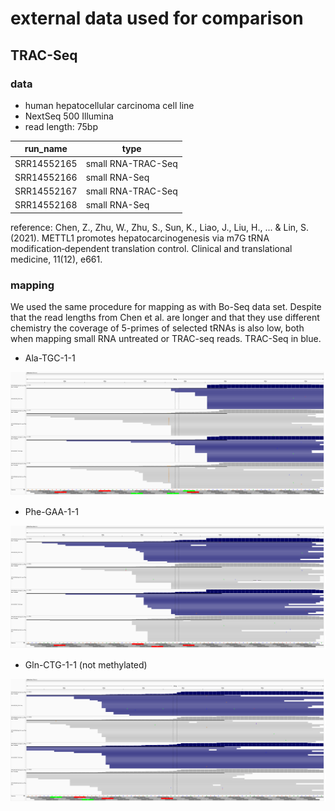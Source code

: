 # external data used for comparison


## TRAC-Seq

### data

* human hepatocellular carcinoma cell line
* NextSeq 500 Illumina
* read length: 75bp



| run_name | type |
|---|---|
| SRR14552165 | small RNA-TRAC-Seq |
| SRR14552166 | small RNA-Seq |
| SRR14552167 | small RNA-TRAC-Seq |
| SRR14552168 | small RNA-Seq |

reference: 
Chen, Z., Zhu, W., Zhu, S., Sun, K., Liao, J., Liu, H., ... & Lin, S. (2021). METTL1 promotes hepatocarcinogenesis via m7G tRNA modification‐dependent translation control. Clinical and translational medicine, 11(12), e661.

### mapping 

We used the same procedure for mapping as with Bo-Seq data set. Despite that the read lengths from Chen et al. are longer and that they use different chemistry the coverage of 5-primes of selected tRNAs is also low, both when mapping small RNA untreated or TRAC-seq reads. TRAC-Seq in blue.

* Ala-TGC-1-1

![Ala-TGC-1-1](./imgs/Ala-TGC-1-1_Chen.png) 

* Phe-GAA-1-1

![Phe-GAA-1-1](imgs/Phe-GAA-1-1_Chen.png)


* Gln-CTG-1-1 (not methylated)

![Gln-CTG-1-1](./imgs/Gln-CTG-1-1_Chen.png)  